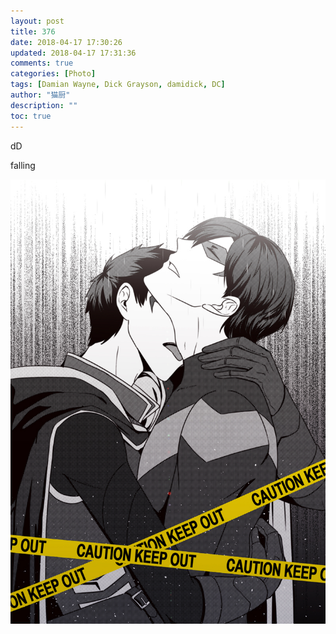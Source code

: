 ```yaml
---
layout: post
title: 376
date: 2018-04-17 17:30:26
updated: 2018-04-17 17:31:36
comments: true
categories: [Photo]
tags: [Damian Wayne, Dick Grayson, damidick, DC]
author: "猫厨"
description: ""
toc: true
---
```


<p>dD</p> 
<p>falling<br /></p>

![](https://raw.githubusercontent.com/alicewish/meowchain247/master/img_cVZNdzJtQk9JV2RCaVVSTkpHRlBuUHYyWEhHQW9uM2lzQ3dSNFU1M21aeW5YM00waXc3TjdBPT0.jpg)